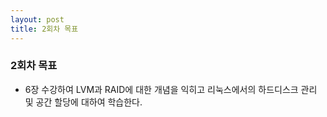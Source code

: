 ```yaml
---
layout: post
title: 2회차 목표
---
```


### 2회차 목표

  * 6장 수강하여 LVM과 RAID에 대한 개념을 익히고 리눅스에서의  하드디스크 관리 및 공간 할당에 대하여 학습한다.
